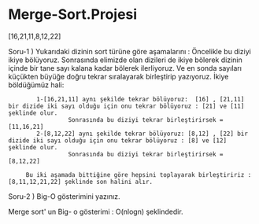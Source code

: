# Merge-Sort.Projesi

[16,21,11,8,12,22] 

Soru-1 ) Yukarıdaki dizinin sort türüne göre aşamalarını :
Öncelikle bu diziyi ikiye bölüyoruz. Sonrasında elimizde olan dizileri de ikiye bölerek dizinin içinde bir tane sayı kalana kadar bölerek ilerliyoruz. 
Ve en sonda sayıları küçükten büyüğe doğru tekrar sıralayarak birleştirip yazıyoruz. İkiye böldüğümüz hali:

            1-[16,21,11] aynı şekilde tekrar bölüyoruz:  [16] , [21,11] bir dizide iki sayı olduğu için onu tekrar bölüyoruz : [21] ve [11] şeklinde olur. 
                     Sonrasında bu diziyi tekrar birleştirirsek = [11,16,21]
            2-[8,12,22] aynı şekilde tekrar bölüyoruz: [8,12] , [22] bir dizide iki sayı olduğu için onu tekrar bölüyoruz : [8] ve [12] şeklinde olur.
                     Sonrasında bu diziyi tekrar birleştirirsek =  [8,12,22]
         
         Bu iki aşamada bittiğine göre hepsini toplayarak birleştiririz : [8,11,12,21,22] şeklinde son halini alır.
         
 Soru-2 ) Big-O gösterimini yazınız.
 
 Merge sort' un Big- o gösterimi : O(nlogn) şeklindedir.

